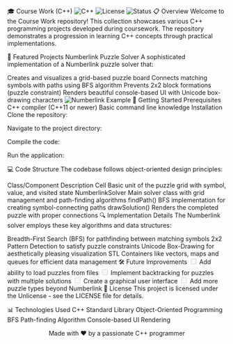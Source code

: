 🎓 Course Work (C++)
<img alt="C++" src="https://img.shields.io/badge/C++-17-blue.svg">
<img alt="License" src="https://img.shields.io/badge/license-Unlicense-green.svg">
<img alt="Status" src="https://img.shields.io/badge/status-active-brightgreen.svg">
📋 Overview
Welcome to the Course Work repository! This collection showcases various C++ programming projects developed during coursework. The repository demonstrates a progression in learning C++ concepts through practical implementations.

🧩 Featured Projects
Numberlink Puzzle Solver
A sophisticated implementation of a Numberlink puzzle solver that:

Creates and visualizes a grid-based puzzle board
Connects matching symbols with paths using BFS algorithm
Prevents 2x2 block formations (puzzle constraint)
Renders beautiful console-based UI with Unicode box-drawing characters
<img alt="Numberlink Example" src="https://en.wikipedia.org/wiki/Numberlink">
🚀 Getting Started
Prerequisites
C++ compiler (C++11 or newer)
Basic command line knowledge
Installation
Clone the repository:

Navigate to the project directory:

Compile the code:

Run the application:

💻 Code Structure
The codebase follows object-oriented design principles:

Class/Component	Description
Cell	Basic unit of the puzzle grid with symbol, value, and visited state
NumberlinkSolver	Main solver class with grid management and path-finding algorithms
findPath()	BFS implementation for creating symbol-connecting paths
drawSolution()	Renders the completed puzzle with proper connections
🔍 Implementation Details
The Numberlink solver employs these key algorithms and data structures:

Breadth-First Search (BFS) for pathfinding between matching symbols
2x2 Pattern Detection to satisfy puzzle constraints
Unicode Box-Drawing for aesthetically pleasing visualization
STL Containers like vectors, maps and queues for efficient data management
🛠️ Future Improvements
<input disabled="" type="checkbox"> Add ability to load puzzles from files
<input disabled="" type="checkbox"> Implement backtracking for puzzles with multiple solutions
<input disabled="" type="checkbox"> Create a graphical user interface
<input disabled="" type="checkbox"> Add more puzzle types beyond Numberlink
📄 License
This project is licensed under the Unlicense - see the LICENSE file for details.

📊 Technologies Used
C++ Standard Library
Object-Oriented Programming
BFS Path-finding Algorithm
Console-based UI Rendering
<p align="center"> Made with ❤️ by a passionate C++ programmer </p>
